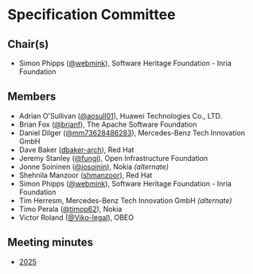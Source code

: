 # Specification Committee

## Chair(s)
* Simon Phipps ([@webmink][]), Software Heritage Foundation - Inria Foundation

## Members
* Adrian O'Sullivan ([@aosull01][]), Huawei Technologies Co., LTD.
* Brian Fox ([@brianf][]), The Apache Software Foundation
* Daniel Dilger ([@mm73628486283][]), Mercedes-Benz Tech Innovation GmbH
* Dave Baker ([dbaker-arch][]), Red Hat
* Jeremy Stanley ([@fungi][]), Open Infrastructure Foundation
* Jonne Soininen ([@josoinin][]), Nokia _(alternate)_
* Shehnila Manzoor ([shmanzoor][]), Red Hat
* Simon Phipps ([@webmink][]), Software Heritage Foundation - Inria Foundation
* Tim Herresm, Mercedes-Benz Tech Innovation GmbH _(alternate)_ 
* Timo Perala ([@timop62][]), Nokia
* Victor Roland ([@Viko-legal][]), OBEO

## Meeting minutes

* [2025](./minutes/2025)

[@aosull01]: https://github.com/aosull01
[@brianf]: https://github.com/brianf
[dbaker-arch]: https://github.com/dbaker-arch
[@fungi]: https://github.com/fungi
[@josoinin]: https://github.com/josoinin
[@mm73628486283]: https://github.com/mm73628486283
[shmanzoor]: https://github.com/shmanzoor
[@timop62]: https://github.com/timop62
[@Viko-legal]: https://github.com/Viko-legal
[@webmink]: https://github.com/webmink

